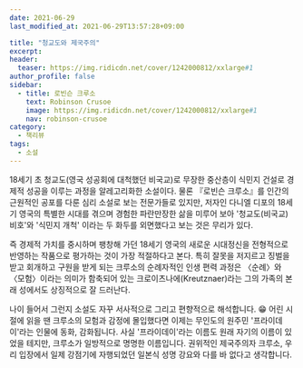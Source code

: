 ```yaml
---
date: 2021-06-29
last_modified_at: 2021-06-29T13:57:28+09:00

title: "청교도와 제국주의"
excerpt:
header:
  teaser: https://img.ridicdn.net/cover/1242000812/xxlarge#1
author_profile: false
sidebar:
  - title: 로빈슨 크루소
    text: Robinson Crusoe
    image: https://img.ridicdn.net/cover/1242000812/xxlarge#1
    nav: robinson-crusoe
category:
  - 책리뷰
tags:
  - 소설
---
```

18세기 초 청교도(영국 성공회에 대척했던 비국교)로 무장한 중산층이 식민지 건설로 경제적 성공을 이루는 과정을 알레고리화한 소설이다. 물론 『로빈슨 크루소』를 인간의 근원적인 공포를 다룬 심리 소설로 보는 전문가들로 있지만, 저자인 다니엘 디포의 18세기 영국의 특별한 시대를 겪으며 경험한 파란만장한 삶을 미루어 보아 '청교도(비국교) 비호'와 '식민지 개척' 이라는 두 화두를 외면했다고 보는 것은 무리가 있다. 

즉 경제적 가치를 중시하며 팽창해 가던 18세기 영국의 새로운 시대정신을 전형적으로 반영하는 작품으로 평가하는 것이 가장 적절하다고 본다. 특히 잘못을 저지르고 징벌을 받고 회개하고 구원을 받게 되는 크루소의 순례자적인 인생 편력 과정은 〈순례〉와 〈모험〉이라는 의미가 함축되어 있는 크로이츠나에(Kreutznaer)라는 그의 가족의 본래 성에서도 상징적으로 잘 드러난다. 

나이 들어서 그런지 소설도 자꾸 서사적으로 그리고 편향적으로 해석합니다. 😁 어린 시절에 읽을 땐 크루소의 모험과 감정에 몰입했다면 이제는 무인도의 원주민 '프라이데이'라는 인물에 동화, 감화됩니다. 사실 '프라이데이'라는 이름도 원래 자기의 이름이 있었을 테지만, 크루소가 일방적으로 명명한 이름입니다. 권위적인 제국주의자 크루소, 우리 입장에서 일제 강점기에 자행되었던 일본식 성명 강요와 다를 바 없다고 생각합니다.